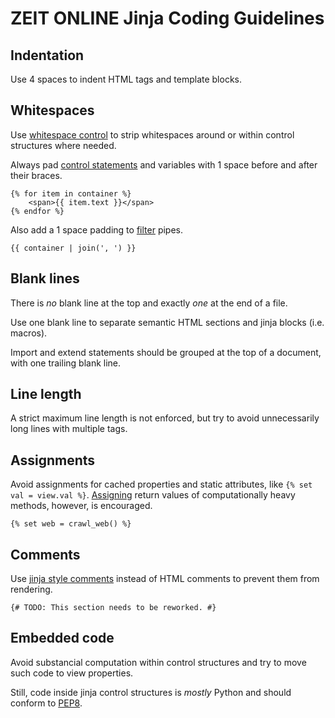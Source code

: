 # ZEIT ONLINE Jinja Coding Guidelines

## Indentation

Use 4 spaces to indent HTML tags and template blocks.

## Whitespaces

Use [whitespace control](http://jinja.pocoo.org/docs/templates/#whitespace-control)
to strip whitespaces around or within control structures where needed.

Always pad [control statements](http://jinja.pocoo.org/docs/templates/#list-of-control-structures)
and variables with 1 space before and after their braces.

```HTML+Django
{% for item in container %}
    <span>{{ item.text }}</span>
{% endfor %}
```

Also add a 1 space padding to [filter](http://jinja.pocoo.org/docs/templates/#filters) pipes.

```HTML+Django
{{ container | join(', ') }}
```

## Blank lines

There is *no* blank line at the top and exactly *one* at the end of a file.

Use one blank line to separate semantic HTML sections and jinja blocks (i.e. macros).

Import and extend statements should be grouped at the top of a document, with
one trailing blank line.

## Line length

A strict maximum line length is not enforced, but try to avoid unnecessarily
long lines with multiple tags.

## Assignments

Avoid assignments for cached properties and static attributes, like
`{% set val = view.val %}`. [Assigning](http://jinja.pocoo.org/docs/templates/#assignments)
return values of computationally heavy methods, however, is encouraged.

```HTML+Django
{% set web = crawl_web() %}
```

## Comments

Use [jinja style comments](http://jinja.pocoo.org/docs/templates/#comments)
instead of HTML comments to prevent them from rendering.

```HTML+Django
{# TODO: This section needs to be reworked. #}
```

## Embedded code

Avoid substancial computation within control structures and try to move such
code to view properties.

Still, code inside jinja control structures is *mostly* Python and should
conform to [PEP8](https://www.python.org/dev/peps/pep-0008).
